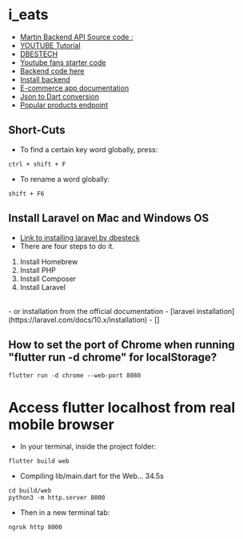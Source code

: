 # i_eats

- [Martin Backend API Source code : ](https://github.com/martin-ngigi/iEats_backend)
- [YOUTUBE Tutorial](https://www.youtube.com/watch?v=7dAt-JMSCVQ&list=PL3nPgdhXQtHfgtMpD_0EvJm-8LP3uNfc-&index=1&ab_channel=dbestech)
- [DBESTECH](https://www.dbestech.com/tutorials/flutter-food-delivery-app-e-commerce-for-ios-and-android)
- [Youtube fans starter code](https://www.dbestech.com/food_delivery.zip)
- [Backend code here](https://github.com/dastagir-ahmed/flutter-ecommerce-app-food-delivery)
- [Install backend](https://www.dbestech.com/tutorials/how-to-install-laravel-on-mac-os)
- [E-commerce app documentation](https://www.dbestech.com/tutorials/flutter-food-delivery-e-commerce-app-documentation)
- [Json to Dart conversion](https://javiercbk.github.io/json_to_dart/)
- [Popular products endpoint](http://mvs.bslmeiyu.com/api/v1/products/popular)

## Short-Cuts
- To find a certain key word globally, press:
```
ctrl + shift + F
```

- To rename a word globally: 
```
shift + F6
```

## Install Laravel on Mac and Windows OS
- [Link to installing laravel by dbesteck](https://www.dbestech.com/tutorials/how-to-install-laravel-on-mac-os)
- There are four steps to do it.
1. Install Homebrew
2. Install PHP
3. Install Composer
4. Install Laravel
<br>
- or installation from the official documentation
- [laravel installation](https://laravel.com/docs/10.x/installation)
- []

## How to set the port of Chrome when running "flutter run -d chrome" for localStorage?
```
flutter run -d chrome --web-port 8080
```

# Access flutter localhost from real mobile browser
- In your terminal, inside the project folder:
```
flutter build web
```
- Compiling lib/main.dart for the Web... 34.5s
```
cd build/web
python3 -m http.server 8000
```
- Then in a new terminal tab:
```
ngrok http 8000
```